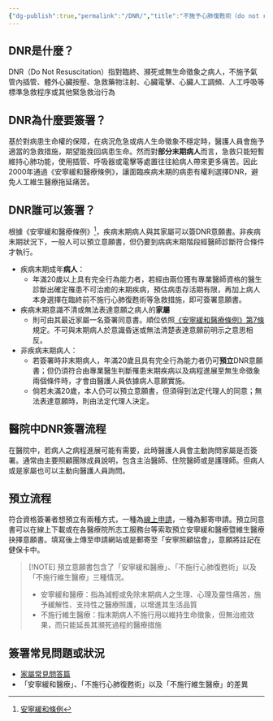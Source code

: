 ```yaml
---
{"dg-publish":true,"permalink":"/DNR/","title":"不施予心肺復甦術（do not resuscitation，DNR）","tags":["ai","chatgpt","note","manuscript"],"created":"2024-04-02T15:44","updated":"2024-04-02T15:44"}
---
```




## DNR是什麼？

DNR（Do Not Resuscitation）指對臨終、瀕死或無生命徵象之病人，不施予氣管內插管、體外心臟按壓、急救藥物注射、心臟電擊、心臟人工調頻、人工呼吸等標準急救程序或其他緊急救治行為

## DNR為什麼要簽署？

基於對病患生命權的保障，在病況危急或病人生命徵象不穩定時，醫護人員會施予適當的急救措施，期望能挽回病患生命。然而對**部分末期病人**而言，急救只能短暫維持心肺功能，使用插管、呼吸器或電擊等處置往往給病人帶來更多痛苦。因此2000年通過《安寧緩和醫療條例》，讓面臨疾病末期的病患有權利選擇DNR，避免人工維生醫療拖延痛苦。

## DNR誰可以簽署？

根據《安寧緩和醫療條例》[^1]，疾病末期病人與其家屬可以簽DNR意願書。非疾病末期狀況下，一般人可以預立意願書，但仍要到病病末期階段經醫師診斷符合條件才執行。

- 疾病末期成年**病人**：
    - 年滿20歲以上具有完全行為能力者，若經由兩位獲有專業醫師資格的醫生診斷出確定罹患不可治癒的末期疾病，預估病患存活期有限，再加上病人本身選擇在臨終前不施行心肺復甦術等急救措施，即可簽署意願書。
- 疾病末期意識不清或無法表達意願之病人的**家屬**
    - 則可由其最近家屬一名簽署同意書。順位依照[《安寧緩和醫療條例》第7條](https://law.moj.gov.tw/LawClass/LawSingle.aspx?pcode=L0020066&flno=7)規定。不可與末期病人於意識昏迷或無法清楚表達意願前明示之意思相反。
- 非疾病末期病人：
    - 若簽署時非末期病人，年滿20歲且具有完全行為能力者仍可**預立**DNR意願書；但仍須符合由專業醫生判斷罹患末期疾病以及病程進展至無生命徵象兩個條件時，才會由醫護人員依據病人意願實施。
    - 倘若未滿20歲，本人仍可以預立意願書，但須得到法定代理人的同意；無法表達意願時，則由法定代理人決定。

## 醫院中DNR簽署流程

在醫院中，若病人之病程進展可能有需要，此時醫護人員會主動詢問家屬是否簽署。通常由主要照顧團隊成員說明，包含主治醫師、住院醫師或是護理師。但病人或是家屬也可以主動向醫護人員詢問。

## 預立流程

符合資格簽署者想預立有兩種方式，一種為[線上申請](https://hpcod.mohw.gov.tw/HospWeb/RWD/PageType/download/mb_download.aspx)，一種為郵寄申請。預立同意書可以在線上下載或在各醫療院所志工服務台等索取預立安寧緩和醫療暨維生醫療抉擇意願書。填寫後上傳至申請網站或是郵寄至「安寧照顧協會」，意願將註記在健保卡中。

> [!NOTE] 預立意願書包含了「安寧緩和醫療」、「不施行心肺復甦術」以及「不施行維生醫療」三種情況。
> - 安寧緩和醫療：指為減輕或免除末期病人之生理、心理及靈性痛苦，施予緩解性、支持性之醫療照護，以增進其生活品質
> - 不施行維生醫療：指末期病人不施行用以維持生命徵象，但無治癒效果，而只能延長其瀕死過程的醫療措施
## 簽署常見問題或狀況

- [家屬常見問答篇](https://mercyheart.tw/%E6%9C%AB%E6%9C%9F%E7%97%85%E4%BA%BA%E4%B8%8D%E6%96%BD%E8%A1%8C%E5%BF%83%E8%82%BA%E5%BE%A9%E7%94%A6%E8%A1%93%EF%BC%88dnr%EF%BC%89%E5%AE%B6%E5%B1%AC%E5%B8%B8%E8%A6%8B%E5%95%8F%E7%AD%94%E7%AF%87/)
- 「安寧緩和醫療」、「不施行心肺復甦術」以及「不施行維生醫療」的差異

[^1]: [安寧緩和條例](https://law.moj.gov.tw/LawClass/LawAll.aspx?pcode=L0020066)